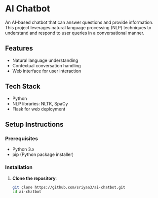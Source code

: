 # AI Chatbot

An AI-based chatbot that can answer questions and provide information. This project leverages natural language processing (NLP) techniques to understand and respond to user queries in a conversational manner.

## Features
- Natural language understanding
- Contextual conversation handling
- Web interface for user interaction

## Tech Stack
- Python
- NLP libraries: NLTK, SpaCy
- Flask for web deployment

## Setup Instructions

### Prerequisites
- Python 3.x
- pip (Python package installer)

### Installation

1. **Clone the repository**:
   ```sh
   git clone https://github.com/sriyaa3/ai-chatbot.git
   cd ai-chatbot
